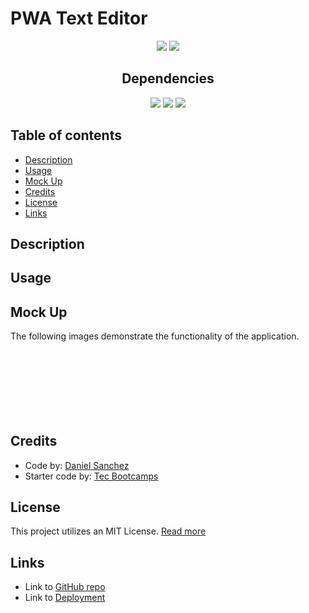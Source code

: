 # PWA Text Editor <!-- omit in toc -->

<div align="center">
<img src="https://img.shields.io/badge/License-MIT-blue"></img>
<img src="https://img.shields.io/github/repo-size/Morkendi/Text-Editor?color=green&label=Repo%20Size"></img>
</div>

<div align="center"> <h2>Dependencies </h2> </div>

<div align="center"> 
    <img src="https://img.shields.io/badge/Express.js-red"><img>
    <img src="https://img.shields.io/badge/Concurrently-brightgreen"><img>
    <img src="https://img.shields.io/badge/nodemon-blue"><img>
</div>

## Table of contents <!-- omit in toc -->

- [Description](#description)
- [Usage](#usage)
- [Mock Up](#mock-up)
- [Credits](#credits)
- [License](#license)
- [Links](#links)

## Description

## Usage

## Mock Up
The following images demonstrate the functionality of the application.
<div align="center">
        <h2></h2>
    <img src="" alt=""></img>
        <h2></h2>
    <img src="" alt=""></img>
        <h2></h2>
    <img src="" alt=""></img>
        <h2></h2>
    <img src="" alt=""></img>
</div>

## Credits
- Code by: [Daniel Sanchez](https://github.com/Morkendi)
- Starter code by: [Tec Bootcamps](https://github.com/coding-boot-camp/cautious-meme)

## License

This project utilizes an MIT License. [Read more](https://choosealicense.com/licenses/mit/)

## Links
- Link to [GitHub repo](https://github.com/Morkendi/Text-Editor)
- Link to [Deployment]()